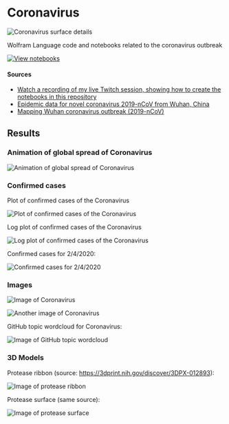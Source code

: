 # Coronavirus

![Coronavirus surface details](images/ncov-detailed.png)

Wolfram Language code and notebooks related to the coronavirus outbreak

[![View notebooks](https://wolfr.am/HAAhzkRq)](https://wolfr.am/JZNRriEE)

#### Sources

* [Watch a recording of my live Twitch session, showing how to create the notebooks in this repository](https://www.twitch.tv/videos/547321229)
* [Epidemic data for novel coronavirus 2019-nCoV from Wuhan, China](https://datarepository.wolframcloud.com/resources/Epidemic-data-for-novel-coronavirus-2019-nCoV-from-Wuhan-China)
* [Mapping Wuhan coronavirus outbreak (2019-nCoV)](https://community.wolfram.com/groups/-/m/t/1868945)


## Results

### Animation of global spread of Coronavirus

![Animation of global spread of Coronavirus](images/out.gif)

### Confirmed cases

Plot of confirmed cases of the Coronavirus

![Plot of confirmed cases of the Coronavirus](images/confirmed-cases.png)

Log plot of confirmed cases of the Coronavirus

![Log plot of confirmed cases of the Coronavirus](images/confirmed-cases-log.png)

Confirmed cases for 2/4/2020:

![Confirmed cases for 2/4/2020](images/confirmed-cases-02042020.png)

### Images

![Image of Coronavirus](images/coronavirus.png)

![Another image of Coronavirus](images/coronavirus-2.png)

GitHub topic wordcloud for Coronavirus:

![Image of GitHub topic wordcloud](images/github-topic-wordcloud.png)

### 3D Models

Protease ribbon (source: https://3dprint.nih.gov/discover/3DPX-012893):

![Image of protease ribbon](images/ribbon.png)

Protease surface (same source):

![Image of protease surface](images/surface.png)




